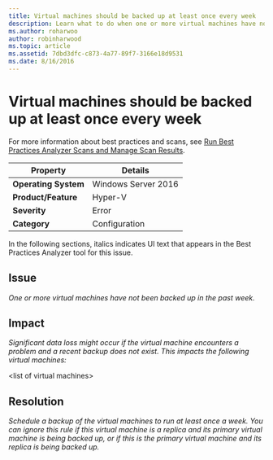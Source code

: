 ```yaml
---
title: Virtual machines should be backed up at least once every week
description: Learn what to do when one or more virtual machines have not been backed up in the past week.
ms.author: roharwoo
author: robinharwood
ms.topic: article
ms.assetid: 7dbd3dfc-c873-4a77-89f7-3166e18d9531
ms.date: 8/16/2016
---
```

# Virtual machines should be backed up at least once every week

>

For more information about best practices and scans, see [Run Best Practices Analyzer Scans and Manage Scan Results](/previous-versions/windows/it-pro/windows-server-2012-R2-and-2012/hh831400(v=ws.11)).

|Property|Details|
|-|-|
|**Operating System**|Windows Server 2016|
|**Product/Feature**|Hyper-V|
|**Severity**|Error|
|**Category**|Configuration|

In the following sections, italics indicates UI text that appears in the Best Practices Analyzer tool for this issue.

## Issue
*One or more virtual machines have not been backed up in the past week.*

## Impact
*Significant data loss might occur if the virtual machine encounters a problem and a recent backup does not exist. This impacts the following virtual machines:*

\<list of virtual machines>

## Resolution
*Schedule a backup of the virtual machines to run at least once a week. You can ignore this rule if this virtual machine is a replica and its primary virtual machine is being backed up, or if this is the primary virtual machine and its replica is being backed up.*
